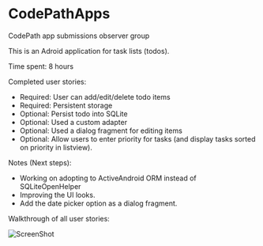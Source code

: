 # CodePathApps
CodePath app submissions observer group

This is an Adroid application for task lists (todos). 

Time spent: 8 hours 

Completed user stories:
  - Required: User can add/edit/delete todo items
  - Required: Persistent storage 
  - Optional: Persist todo into SQLite
  - Optional: Used a custom adapter
  - Optional: Used a dialog fragment for editing items
  - Optional: Allow users to enter priority for tasks (and display tasks sorted on priority in listview).

Notes (Next steps):
   - Working on adopting to ActiveAndroid ORM instead of SQLiteOpenHelper
   - Improving the UI looks.
   - Add the date picker option as a dialog fragment.


Walkthrough of all user stories:

![ScreenShot](https://raw.github.com/bchandramouli/CodePathApps/master/codepathApp_todo.gif)
